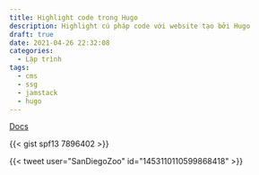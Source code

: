 ```yaml
---
title: Highlight code trong Hugo
description: Highlight cú pháp code với website tạo bởi Hugo
draft: true
date: 2021-04-26 22:32:08
categories:
  - Lập trình
tags:
  - cms
  - ssg
  - jamstack
  - hugo
---
```


[Docs](https://gohugo.io/content-management/syntax-highlighting/)

{{< gist spf13 7896402 >}}

{{< tweet user="SanDiegoZoo" id="1453110110599868418" >}}
